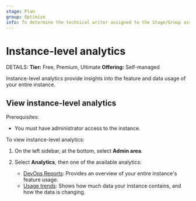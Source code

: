 ```yaml
---
stage: Plan
group: Optimize
info: To determine the technical writer assigned to the Stage/Group associated with this page, see https://handbook.gitlab.com/handbook/product/ux/technical-writing/#assignments
---
```


# Instance-level analytics

DETAILS:
**Tier:** Free, Premium, Ultimate
**Offering:** Self-managed

Instance-level analytics provide insights into the feature and data usage of your entire instance.

## View instance-level analytics

Prerequisites:

- You must have administrator access to the instance.

To view instance-level analytics:

1. On the left sidebar, at the bottom, select **Admin area**.
1. Select **Analytics**, then one of the available analytics:

   - [DevOps Reports](dev_ops_reports.md): Provides an overview of your entire instance's feature usage.
   - [Usage trends](usage_trends.md): Shows how much data your instance contains, and how the data is changing.
